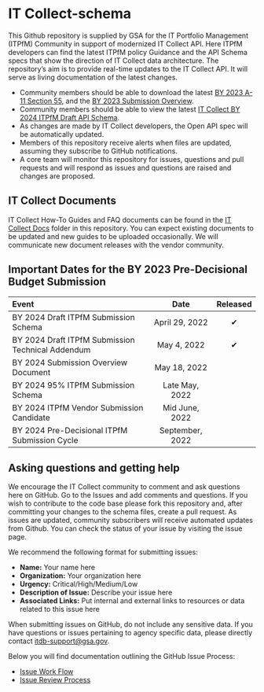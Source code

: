 # IT Collect-schema
This Github repository is supplied by GSA for the IT Portfolio Management (ITPfM) Community in support of modernized IT Collect API. Here ITPfM developers can find the latest ITPfM policy Guidance and the API Schema specs that show the direction of IT Collect data architecture. The repository’s aim is to provide real-time updates to the IT Collect API. It will serve as living documentation of the latest changes.  
 
 * Community members should be able to download the latest [BY 2023 A-11 Section 55](https://www.whitehouse.gov/wp-content/uploads/2018/06/s55.pdf), and the [BY 2023 Submission Overview](https://itdashboard.gov/drupal/sites/itdb/files/BY_2023_IT_Collect_Submission%20_Overview.pdf).
 * Community members should be able to view the latest [IT Collect BY 2024 ITPfM Draft API Schema](https://gsa.github.io/ITDB-schema/).
 * As changes are made by IT Collect developers, the Open API spec will be automatically updated.
 * Members of this repository receive alerts when files are updated, assuming they subscribe to GitHub notifications.
 * A core team will monitor this repository for issues, questions and pull requests and will respond as issues and questions are raised and changes are proposed.

## IT Collect Documents
IT Collect How-To Guides and FAQ documents can be found in the [IT Collect Docs](https://github.com/GSA/ITDB-schema/tree/master/IT%20Collect%20Docs) folder in this repository. You can expect existing documents to be updated and new guides to be uploaded occasionally. We will communicate new document releases with the vendor community.

## Important Dates for the BY 2023 Pre-Decisional Budget Submission 

|  Event  |  Date | Released |
|:-------------|:-------------:|:---:|
|  BY 2024 Draft ITPfM Submission Schema | April 29, 2022 | &#x2714;|
|  BY 2024 Draft ITPfM Submission Technical Addendum | May 4, 2022 | &#x2714;|
|  BY 2024 Submission Overview Document | May 18, 2022 | |
|  BY 2024 95% ITPfM Submission Schema | Late May, 2022 | |
|  BY 2024 ITPfM Vendor Submission Candidate |  Mid June, 2022 | |
|  BY 2024 Pre-Decisional ITPfM Submission Cycle |  September, 2022 | |

  
## Asking questions and getting help

We encourage the IT Collect community to comment and ask questions here on GitHub. 
Go to the Issues  and add comments and questions. If you wish to contribute to the code base please fork this repository and, after committing your changes to the schema files, create a pull request. As issues are updated, community subscribers will receive automated updates from Github. You can check the status of your issue by visiting the issue page.

We recommend the following format for submitting issues:

  * **Name:** Your name here
  * **Organization:** Your organization here
  * **Urgency:** Critical/High/Medium/Low
  * **Description of Issue:** Describe your issue here
  * **Associated Links:** Put internal and external links to resources or data related to this issue here

When submitting issues on GitHub, do not include any sensitive data. If you have questions or issues pertaining to agency specific data, please directly contact [itdb-support@gsa.gov](mailto:itdb-support@gsa.gov). 

Below you will find documentation outlining the GitHub Issue Process:
  * [Issue Work Flow](https://github.com/ombegov/ITDB-schema/blob/master/GitHubFlowChart2.jpg)
  * [Issue Review Process](https://github.com/ombegov/ITDB-schema/blob/master/GitHub_Flow-v2.jpg)


<br>
 




